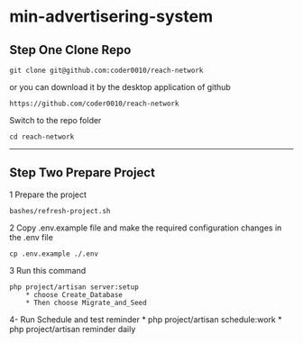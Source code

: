 # min-advertisering-system

## Step One Clone Repo

    git clone git@github.com:coder0010/reach-network

or you can download it by the desktop application of github

    https://github.com/coder0010/reach-network

Switch to the repo folder

    cd reach-network

---
## Step Two Prepare Project

1 Prepare the project

    bashes/refresh-project.sh

2 Copy .env.example file and make the required configuration changes in the .env file

    cp .env.example ./.env

3 Run this command

    php project/artisan server:setup
        * choose Create_Database
        * Then choose Migrate_and_Seed

4- Run Schedule and test reminder
    * php project/artisan schedule:work
    * php project/artisan reminder daily